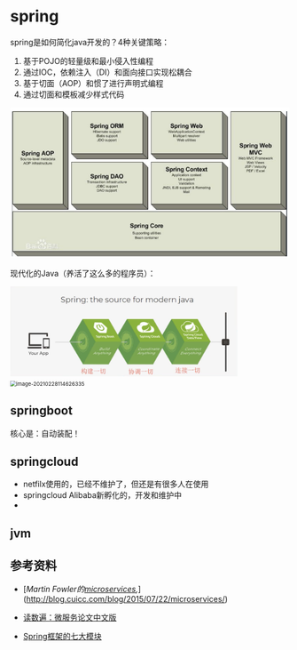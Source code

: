 # spring

spring是如何简化java开发的？4种关键策略：

1. 基于POJO的轻量级和最小侵入性编程
2. 通过IOC，依赖注入（DI）和面向接口实现松耦合
3. 基于切面（AOP）和惯了进行声明式编程
4. 通过切面和模板减少样式代码



![img](images/7-modules.png)



现代化的Java（养活了这么多的程序员）：

<img src="images/modern-java.png" alt="image-20210227082548984" style="zoom:40%;" />





<img src="spring.assets/image-20210228114626335.png" alt="image-20210228114626335" style="zoom:67%;" />







## springboot

核心是：自动装配！





## springcloud

- netfilx使用的，已经不维护了，但还是有很多人在使用
- springcloud Alibaba新孵化的，开发和维护中
- 

## jvm



## 参考资料

- [*Martin Fowler的[microservices](http://martinfowler.com/articles/microservices.html),*](http://blog.cuicc.com/blog/2015/07/22/microservices/)

- [读数遍：微服务论文中文版](http://blog.cuicc.com/blog/2015/07/22/microservices/)

- [Spring框架的七大模块](https://www.cnblogs.com/lanseyitai1224/p/7895767.html)